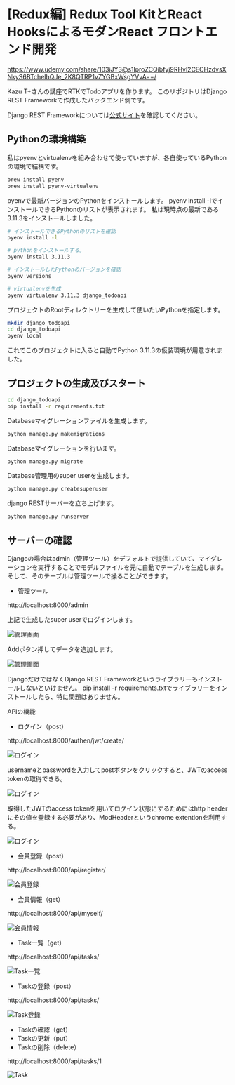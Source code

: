 # [Redux編] Redux Tool KitとReact HooksによるモダンReact フロントエンド開発

https://www.udemy.com/share/103iJY3@s1lproZCQibfyj9RHvl2CECHzdvsXNkyS6BTchelhQJe_2K8QTRP1vZYGBxWsgYVvA==/

Kazu T+さんの講座でRTKでTodoアプリを作ります。
このリポジトリはDjango REST Frameworkで作成したバックエンド側です。

Django REST Frameworkについては[公式サイト](https://www.django-rest-framework.org/)を確認してください。

## Pythonの環境構築

私はpyenvとvirtualenvを組み合わせて使っていますが、各自使っているPythonの環境で結構です。

```sh
brew install pyenv
brew install pyenv-virtualenv
```

pyenvで最新バージョンのPythonをインストールします。
pyenv install -lでインストールできるPythonのリストが表示されます。
私は現時点の最新である3.11.3をインストールしました。

```sh
# インストールできるPythonのリストを確認
pyenv install -l

# pythonをインストールする。
pyenv install 3.11.3

# インストールしたPythonのバージョンを確認
pyenv versions

# virtualenvを生成
pyenv virtualenv 3.11.3 django_todoapi
```

プロジェクトのRootディレクトリーを生成して使いたいPythonを指定します。

```sh
mkdir django_todoapi
cd django_todoapi
pyenv local
```

これでこのプロジェクトに入ると自動でPython 3.11.3の仮装環境が用意されました。

## プロジェクトの生成及びスタート

```sh
cd django_todoapi
pip install -r requirements.txt
```

Databaseマイグレーションファイルを生成します。

```sh
python manage.py makemigrations
```

Databaseマイグレーションを行います。

```sh
python manage.py migrate
```

Database管理用のsuper userを生成します。

```sh
python manage.py createsuperuser
```

django RESTサーバーを立ち上げます。

```sh
python manage.py runserver
```

## サーバーの確認

Djangoの場合はadmin（管理ツール）をデフォルトで提供していて、マイグレーションを実行することでモデルファイルを元に自動でテーブルを生成します。そして、そのテーブルは管理ツールで操ることができます。

* 管理ツール

http://localhost:8000/admin

上記で生成したsuper userでログインします。

![管理画面](./doc/admin01.png)

Addボタン押してデータを追加します。

![管理画面](./doc/admin02.png)

DjangoだけではなくDjango REST Frameworkというライブラリーもインストールしないといけません。
pip install -r requirements.txtでライブラリーをインストールしたら、特に問題はありません。

APIの機能

* ログイン（post）

http://localhost:8000/authen/jwt/create/

![ログイン](./doc/todoapi-login1.png)

usernameとpasswordを入力してpostボタンをクリックすると、JWTのaccess tokenの取得できる。

![ログイン](./doc/todoapi-login2.png)

取得したJWTのaccess tokenを用いてログイン状態にするためにはhttp headerにその値を登録する必要があり、ModHeaderというchrome extentionを利用する。

![ログイン](./doc/todoapi-login3.png)

* 会員登録（post）

http://localhost:8000/api/register/

![会員登録](./doc/todoapi-register.png)

* 会員情報（get）

http://localhost:8000/api/myself/

![会員情報](./doc/todoapi-myself.png)

* Task一覧（get）

http://localhost:8000/api/tasks/

![Task一覧](./doc/todoapi-tasks.png)

* Taskの登録（post）

http://localhost:8000/api/tasks/

![Task登録](./doc/todoapi-task-create.png)

* Taskの確認（get）
* Taskの更新（put）
* Taskの削除（delete）

http://localhost:8000/api/tasks/1

![Task](./doc/todoapi-task.png)
